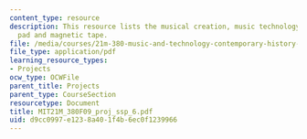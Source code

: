 ```yaml
---
content_type: resource
description: This resource lists the musical creation, music technology, magnetic
  pad and magnetic tape.
file: /media/courses/21m-380-music-and-technology-contemporary-history-and-aesthetics-fall-2009/d9cc0997e1238a401f4b6ec0f1239966_MIT21M_380F09_proj_ssp_6.pdf
file_type: application/pdf
learning_resource_types:
- Projects
ocw_type: OCWFile
parent_title: Projects
parent_type: CourseSection
resourcetype: Document
title: MIT21M_380F09_proj_ssp_6.pdf
uid: d9cc0997-e123-8a40-1f4b-6ec0f1239966
---
```

